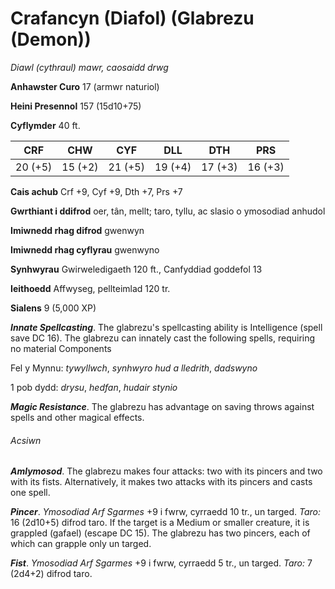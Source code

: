 # Crafancyn (Diafol) (Glabrezu (Demon))

*Diawl (cythraul) mawr, caosaidd drwg*

**Anhawster Curo** 17 (armwr naturiol)

**Heini Presennol** 157 (15d10+75)

**Cyflymder** 40 ft.

| CRF     | CHW     | CYF     | DLL     | DTH     | PRS     |
|---------|---------|---------|---------|---------|---------|
| 20 (+5) | 15 (+2) | 21 (+5) | 19 (+4) | 17 (+3) | 16 (+3) |

**Cais achub** Crf +9, Cyf +9, Dth +7, Prs +7

**Gwrthiant i ddifrod** oer, tân, mellt; taro, tyllu, ac slasio o ymosodiad anhudol

**Imiwnedd rhag difrod** gwenwyn

**Imiwnedd rhag cyflyrau** gwenwyno

**Synhwyrau** Gwirweledigaeth 120 ft., Canfyddiad goddefol 13

**Ieithoedd** Affwyseg, pellteimlad 120 tr.

**Sialens** 9 (5,000 XP)

***Innate Spellcasting***. The glabrezu's spellcasting ability is Intelligence (spell save DC 16). The glabrezu can innately cast the following spells, requiring no material Components

Fel y Mynnu: *tywyllwch*, *synhwyro hud a lledrith*, *dadswyno*

1 pob dydd: *drysu*, *hedfan*, *hudair stynio*

***Magic Resistance***. The glabrezu has advantage on saving throws against spells and other magical effects.

###### Acsiwn

***Amlymosod***. The glabrezu makes four attacks: two with its pincers and two with its fists. Alternatively, it makes two attacks with its pincers and casts one spell.

***Pincer***. *Ymosodiad Arf Sgarmes* +9 i fwrw, cyrraedd 10 tr., un targed. *Taro:* 16 (2d10+5) difrod taro. If the target is a Medium or smaller creature, it is grappled (gafael) (escape DC 15). The glabrezu has two pincers, each of which can grapple only un targed.

***Fist***. *Ymosodiad Arf Sgarmes* +9 i fwrw, cyrraedd 5 tr., un targed. *Taro:* 7 (2d4+2) difrod taro.